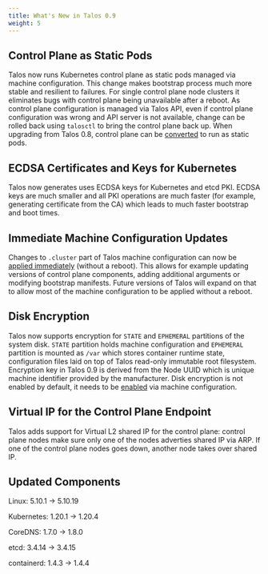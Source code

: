 ```yaml
---
title: What's New in Talos 0.9
weight: 5
---
```


## Control Plane as Static Pods

Talos now runs Kubernetes control plane as static pods managed via machine configuration.
This change makes bootstrap process much more stable and resilient to failures.
For single control plane node clusters it eliminates bugs with control plane being unavailable after a reboot.
As control plane configuration is managed via Talos API, even if control plane configuration was wrong and
API server is not available, change can be rolled back using `talosctl` to bring the control plane back up.
When upgrading from Talos 0.8, control plane can be [converted](../../guides/converting-control-plane/) to run as static pods.

## ECDSA Certificates and Keys for Kubernetes

Talos now generates uses ECDSA keys for Kubernetes and etcd PKI.
ECDSA keys are much smaller and all PKI operations are much faster (for example, generating certificate from the CA) which
leads to much faster bootstrap and boot times.

## Immediate Machine Configuration Updates

Changes to `.cluster` part of Talos machine configuration can now be [applied immediately](../../guides/editing-machine-configuration) (without a reboot).
This allows for example updating versions of control plane components, adding additional arguments or modifying bootstrap manifests.
Future versions of Talos will expand on that to allow most of the machine configuration to be applied without a reboot.

## Disk Encryption

Talos now supports encryption for `STATE` and `EPHEMERAL` partitions of the system disk.
`STATE` partition holds machine configuration and `EPHEMERAL` partition is mounted as `/var` which stores container runtime
state, configuration files laid on top of Talos read-only immutable root filesystem.
Encryption key in Talos 0.9 is derived from the Node UUID which is unique machine identifier provided by the manufacturer.
Disk encryption is not enabled by default, it needs to be [enabled](../../guides/disk-encryption/) via machine configuration.

## Virtual IP for the Control Plane Endpoint

Talos adds support for Virtual L2 shared IP for the control plane: control plane nodes make sure only one of the nodes
adverties shared IP via ARP.
If one of the control plane nodes goes down, another node takes over shared IP.

## Updated Components

Linux: 5.10.1 -> 5.10.19

Kubernetes: 1.20.1 -> 1.20.4

CoreDNS: 1.7.0 -> 1.8.0

etcd: 3.4.14 -> 3.4.15

containerd: 1.4.3 -> 1.4.4
